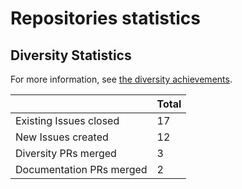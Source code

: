 # Repositories statistics

## Diversity Statistics

For more information, see [the diversity achievements](diversity.md).

|                          | Total |
| ------------------------ | ----- |
| Existing Issues closed   | 17    |
| New Issues created       | 12    |
| Diversity PRs merged     | 3     |
| Documentation PRs merged | 2     |
